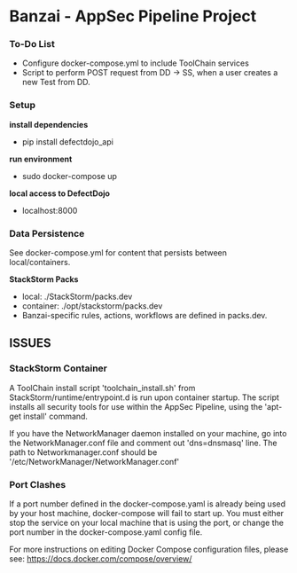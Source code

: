 Banzai - AppSec Pipeline Project
====================================

### To-Do List

* Configure docker-compose.yml to include ToolChain services
* Script to perform POST request from DD -> SS, when a user creates a new Test from DD.

### Setup

__install dependencies__
* pip install defectdojo_api

__run environment__

* sudo docker-compose up

__local access to DefectDojo__

* localhost:8000

### Data Persistence

See docker-compose.yml for content that persists between local/containers.

__StackStorm Packs__
* local: ./StackStorm/packs.dev
* container: ./opt/stackstorm/packs.dev
* Banzai-specific rules, actions, workflows are defined in packs.dev.


## ISSUES ##

### StackStorm Container ###

A ToolChain install script 'toolchain_install.sh' from StackStorm/runtime/entrypoint.d is run upon container startup.
The script installs all security tools for use within the AppSec Pipeline, using the 'apt-get install' command.

If you have the NetworkManager daemon installed on your machine, go into the NetworkManager.conf file and comment out 'dns=dnsmasq' line.
The path to Networkmanager.conf should be '/etc/NetworkManager/NetworkManager.conf'

### Port Clashes ###

If a port number defined in the docker-compose.yaml is already being used by your host machine, docker-compose will fail to start up.
You must either stop the service on your local machine that is using the port, or change the port number in the docker-compose.yaml config file.

For more instructions on editing Docker Compose configuration files, please see: https://docs.docker.com/compose/overview/

